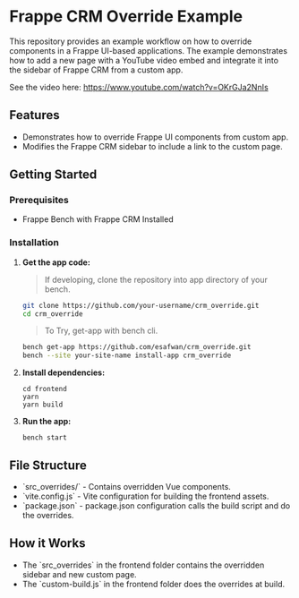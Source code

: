 # Frappe CRM Override Example

This repository provides an example workflow on how to override components in a Frappe UI-based applications. The example demonstrates how to add a new page with a YouTube video embed and integrate it into the sidebar of Frappe CRM from a custom app.

See the video here: https://www.youtube.com/watch?v=OKrGJa2NnIs

## Features

- Demonstrates how to override Frappe UI components from custom app.
- Modifies the Frappe CRM sidebar to include a link to the custom page.

## Getting Started

### Prerequisites

- Frappe Bench with Frappe CRM Installed

### Installation

1. **Get the app code:**

   > If developing, clone the repository into app directory of your bench.
   
   ```bash
   git clone https://github.com/your-username/crm_override.git
   cd crm_override
   ```

   > To Try, get-app with bench cli.
   ```bash
   bench get-app https://github.com/esafwan/crm_override.git
   bench --site your-site-name install-app crm_override


3. **Install dependencies:**
   ```
   cd frontend
   yarn
   yarn build

   ```

5. **Run the app:**
   ```
   bench start
   ```

## File Structure

- \`src_overrides/\` - Contains overridden Vue components.
- \`vite.config.js\` - Vite configuration for building the frontend assets.
- \`package.json\` - package.json configuration calls the build script and do the overrides. 

## How it Works

- The \`src_overrides\` in the frontend folder contains the overridden sidebar and new custom page.
- The  \`custom-build.js` in the frontend folder does the overrides at build. 
